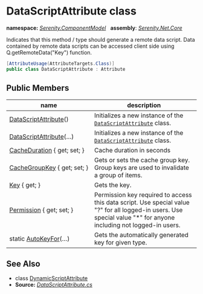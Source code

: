 # DataScriptAttribute class
**namespace:** *[Serenity.ComponentModel](../README.md#serenity.componentmodel-namespace)*   **assembly**: *[Serenity.Net.Core](../README.md)*

Indicates that this method / type should generate a remote data script. Data contained by remote data scripts can be accessed client side using Q.getRemoteData("Key") function.

```csharp
[AttributeUsage(AttributeTargets.Class)]
public class DataScriptAttribute : Attribute
```

## Public Members

| name | description |
| --- | --- |
| [DataScriptAttribute](DataScriptAttribute/DataScriptAttribute.md)() | Initializes a new instance of the [`DataScriptAttribute`](DataScriptAttribute.md) class. |
| [DataScriptAttribute](DataScriptAttribute/DataScriptAttribute.md)(…) | Initializes a new instance of the [`DataScriptAttribute`](DataScriptAttribute.md) class. |
| [CacheDuration](DataScriptAttribute/CacheDuration.md) { get; set; } | Cache duration in seconds |
| [CacheGroupKey](DataScriptAttribute/CacheGroupKey.md) { get; set; } | Gets or sets the cache group key. Group keys are used to invalidate a group of items. |
| [Key](DataScriptAttribute/Key.md) { get; } | Gets the key. |
| [Permission](DataScriptAttribute/Permission.md) { get; set; } | Permission key required to access this data script. Use special value "?" for all logged-in users. Use special value "*" for anyone including not logged-in users. |
| static [AutoKeyFor](DataScriptAttribute/AutoKeyFor.md)(…) | Gets the automatically generated key for given type. |

## See Also

* class [DynamicScriptAttribute](DynamicScriptAttribute.md)
* **Source:** *[DataScriptAttribute.cs](https://github.com/serenity-is/Serenity/blob/master/src/Serenity.Net.Core/ComponentModel/Extensibility/DataScriptAttribute.cs)*